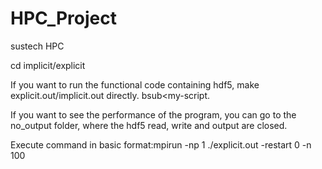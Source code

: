 # HPC_Project
sustech HPC

cd implicit/explicit

If you want to run the functional code containing hdf5, make explicit.out/implicit.out directly. bsub<my-script.

If you want to see the performance of the program, you can go to the no_output folder, where the hdf5 read, write and output are closed.

Execute command in basic format:mpirun -np 1 ./explicit.out -restart 0 -n 100
